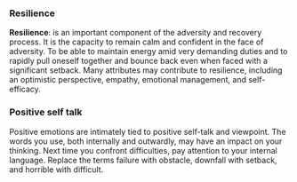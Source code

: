 ### Resilience 

**Resilience**: is an important component of the adversity and recovery process. It is the capacity to remain calm and confident in the face of adversity. To be able to maintain energy amid very demanding duties and to rapidly pull oneself together and bounce back even when faced with a significant setback. Many attributes may contribute to resilience, including an optimistic perspective, empathy, emotional management, and self-efficacy.

### Positive self talk 

Positive emotions are intimately tied to positive self-talk and viewpoint. The words you use, both internally and outwardly, may have an impact on your thinking. Next time you confront difficulties, pay attention to your internal language. Replace the terms failure with obstacle, downfall with setback, and horrible with difficult.
